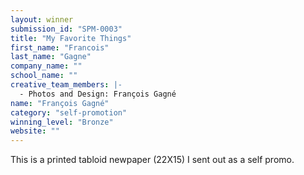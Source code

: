 ```yaml
---
layout: winner
submission_id: "SPM-0003"
title: "My Favorite Things"
first_name: "Francois"
last_name: "Gagne"
company_name: ""
school_name: ""
creative_team_members: |-
  - Photos and Design: François Gagné
name: "François Gagné"
category: "self-promotion"
winning_level: "Bronze"
website: ""
---
```


This is a printed tabloid newpaper (22X15) I sent out as a self promo.
